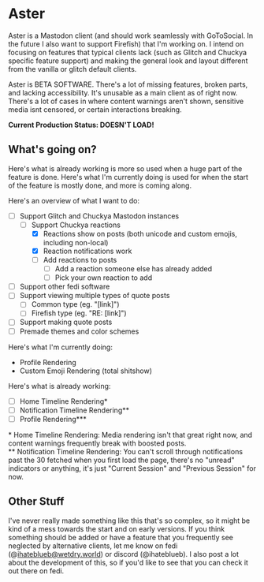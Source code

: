 # Aster
Aster is a Mastodon client (and should work seamlessly with GoToSocial. In the future I also want to support Firefish) that I'm working on. I intend on focusing on features that typical clients lack (such as Glitch and Chuckya specific feature support) and making the general look and layout different from the vanilla or glitch default clients. 
 
Aster is BETA SOFTWARE. There's a lot of missing features, broken parts, and lacking accessibility. It's unusable as a main client as of right now. There's a lot of cases in where content warnings aren't shown, sensitive media isnt censored, or certain interactions breaking. 
 
**Current Production Status: DOESN'T LOAD!**

## What's going on?
 
Here's what is already working is more so used when a huge part of the feature is done. Here's what I'm currently doing is used for when the start of the feature is mostly done, and more is coming along.

Here's an overview of what I want to do:
- [ ] Support Glitch and Chuckya Mastodon instances
    - [ ] Support Chuckya reactions
        - [x] Reactions show on posts (both unicode and custom emojis, including non-local)
        - [x] Reaction notifications work
        - [ ] Add reactions to posts
            - [ ] Add a reaction someone else has already added
            - [ ] Pick your own reaction to add
- [ ] Support other fedi software
- [ ] Support viewing multiple types of quote posts
    - [ ] Common type (eg. "\[link\]")
    - [ ] Firefish type (eg. "RE: \[link\]")
- [ ] Support making quote posts
- [ ] Premade themes and color schemes
 
Here's what I'm currently doing:
- Profile Rendering
- Custom Emoji Rendering (total shitshow)

Here's what is already working:
- [ ] Home Timeline Rendering\*
- [ ] Notification Timeline Rendering\*\*
- [ ] Profile Rendering\*\*\*
 
\* Home Timeline Rendering: Media rendering isn't that great right now, and content warnings frequently break with boosted posts.  
\*\* Notification Timeline Rendering: You can't scroll through notifications past the 30 fetched when you first load the page, there's no "unread" indicators or anything, it's just "Current Session" and "Previous Session" for now. 

## Other Stuff
I've never really made something like this that's so complex, so it might be kind of a mess towards the start and on early versions. If you think something should be added or have a feature that you frequently see neglected by alternative clients, let me know on fedi (@ihateblueb@wetdry.world) or discord (@ihateblueb). I also post a lot about the development of this, so if you'd like to see that you can check it out there on fedi.